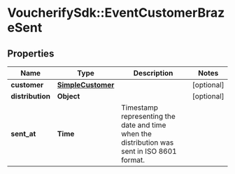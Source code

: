 # VoucherifySdk::EventCustomerBrazeSent

## Properties

| Name | Type | Description | Notes |
| ---- | ---- | ----------- | ----- |
| **customer** | [**SimpleCustomer**](SimpleCustomer.md) |  | [optional] |
| **distribution** | **Object** |  | [optional] |
| **sent_at** | **Time** | Timestamp representing the date and time when the distribution was sent in ISO 8601 format. |  |

